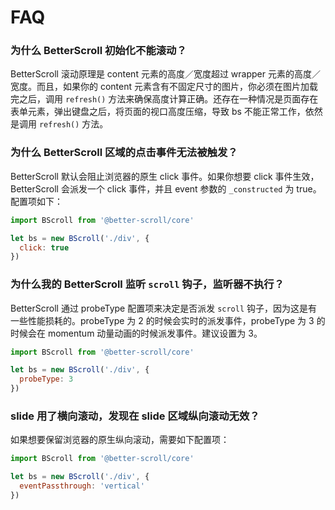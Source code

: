 # FAQ

### 为什么 BetterScroll 初始化不能滚动？

BetterScroll 滚动原理是 content 元素的高度／宽度超过 wrapper 元素的高度／宽度。而且，如果你的 content 元素含有不固定尺寸的图片，你必须在图片加载完之后，调用 `refresh()` 方法来确保高度计算正确。还存在一种情况是页面存在表单元素，弹出键盘之后，将页面的视口高度压缩，导致 bs 不能正常工作，依然是调用 `refresh()` 方法。

### 为什么 BetterScroll 区域的点击事件无法被触发？

BetterScroll 默认会阻止浏览器的原生 click 事件。如果你想要 click 事件生效，BetterScroll 会派发一个 click 事件，并且 event 参数的 `_constructed` 为 true。配置项如下：

```js
import BScroll from '@better-scroll/core'

let bs = new BScroll('./div', {
  click: true
})
```

### 为什么我的 BetterScroll 监听 `scroll` 钩子，监听器不执行？

BetterScroll 通过 probeType 配置项来决定是否派发 `scroll` 钩子，因为这是有一些性能损耗的。probeType 为 2 的时候会实时的派发事件，probeType 为 3 的时候会在 momentum 动量动画的时候派发事件。建议设置为 3。

```js
import BScroll from '@better-scroll/core'

let bs = new BScroll('./div', {
  probeType: 3
})
```

### slide 用了横向滚动，发现在 slide 区域纵向滚动无效？

如果想要保留浏览器的原生纵向滚动，需要如下配置项：

```js
import BScroll from '@better-scroll/core'

let bs = new BScroll('./div', {
  eventPassthrough: 'vertical'
})
```
